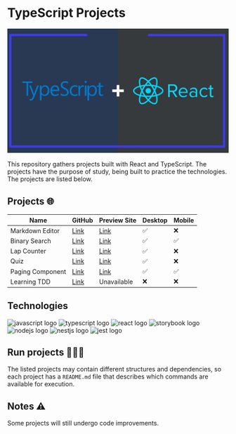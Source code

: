 # TypeScript Projects

<div align="center">
 <img src="./public/typescript-cover.jpg">
</div>

This repository gathers projects built with React and TypeScript. The projects have the purpose of study, being built to practice the technologies. The projects are listed below.

## Projects 🌐

| **Name** | **GitHub** | **Preview Site** | **Desktop** | **Mobile** |
|--|--|--|--|--|
|Markdown Editor|[Link](https://github.com/diogosaucedo/markdown-editor)| [Link](https://diogosaucedo.github.io/markdown-editor/)| ✅ | ❌ |
|Binary Search|[Link](https://github.com/diogosaucedo/binary-search)| [Link](https://diogosaucedo.github.io/binary-search/)| ✅ | ✅ |
|Lap Counter|[Link](https://github.com/diogosaucedo/lap-counter)| [Link](https://diogosaucedo.github.io/lap-counter/)| ✅ | ❌ |
|Quiz|[Link](https://github.com/diogosaucedo/Quiz)| [Link](https://diogosaucedo.github.io/Quiz/)| ✅ | ❌ |
|Paging Component|[Link](https://github.com/diogosaucedo/Paging-Component)| [Link](https://diogosaucedo.github.io/Paging-Component/)| ✅ | ✅ |
|Learning TDD|[Link](https://github.com/diogosaucedo/TDD)| Unavailable | ❌ | ❌ |

## Technologies

<div align="left">
  <img src="https://cdn.jsdelivr.net/gh/devicons/devicon/icons/javascript/javascript-original.svg" height="40" width="52" alt="javascript logo"  />
  <img src="https://cdn.jsdelivr.net/gh/devicons/devicon/icons/typescript/typescript-original.svg" height="40" width="52" alt="typescript logo"  />
  <img src="https://cdn.jsdelivr.net/gh/devicons/devicon/icons/react/react-original.svg" height="40" width="52" alt="react logo"  />
  <img src="https://cdn.jsdelivr.net/gh/devicons/devicon/icons/storybook/storybook-original.svg" height="40" width="52" alt="storybook logo"  />
  <img src="https://cdn.jsdelivr.net/gh/devicons/devicon/icons/nodejs/nodejs-original.svg" height="40" width="52" alt="nodejs logo"  />
  <img src="https://cdn.jsdelivr.net/gh/devicons/devicon/icons/nestjs/nestjs-plain.svg" height="40" width="52" alt="nestjs logo"  />
  <img src="https://cdn.jsdelivr.net/gh/devicons/devicon/icons/jest/jest-plain.svg" height="40" width="52" alt="jest logo"  />
</div>

## Run projects 👨🏾‍💻

The listed projects may contain different structures and dependencies, so each project has a `README.md` file that describes which commands are available for execution.

## Notes ⚠️

Some projects will still undergo code improvements.
